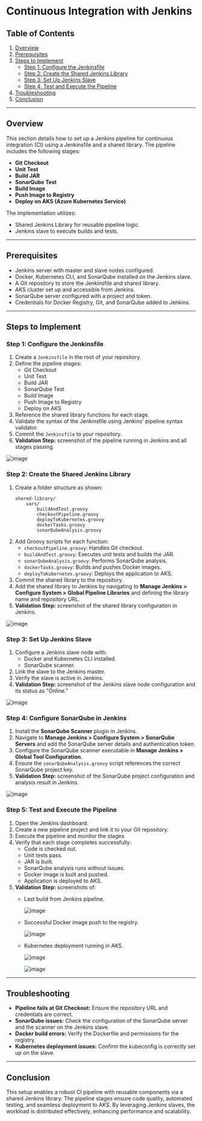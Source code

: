 # Continuous Integration with Jenkins

## Table of Contents
1. [Overview](#overview)
2. [Prerequisites](#prerequisites)
3. [Steps to Implement](#steps-to-implement)
    - [Step 1: Configure the Jenkinsfile](#step-1-configure-the-jenkinsfile)
    - [Step 2: Create the Shared Jenkins Library](#step-2-create-the-shared-jenkins-library)
    - [Step 3: Set Up Jenkins Slave](#step-3-set-up-jenkins-slave)
    - [Step 4: Test and Execute the Pipeline](#step-4-test-and-execute-the-pipeline)
4. [Troubleshooting](#troubleshooting)
5. [Conclusion](#conclusion)

---

## Overview
This section details how to set up a Jenkins pipeline for continuous integration (CI) using a Jenkinsfile and a shared library. The pipeline includes the following stages:
- **Git Checkout**
- **Unit Test**
- **Build JAR**
- **SonarQube Test**
- **Build Image**
- **Push Image to Registry**
- **Deploy on AKS (Azure Kubernetes Service)**

The implementation utilizes:
- Shared Jenkins Library for reusable pipeline logic.
- Jenkins slave to execute builds and tests.

---

## Prerequisites
- Jenkins server with master and slave nodes configured.
- Docker, Kubernetes CLI, and SonarQube installed on the Jenkins slave.
- A Git repository to store the Jenkinsfile and shared library.
- AKS cluster set up and accessible from Jenkins.
- SonarQube server configured with a project and token.
- Credentials for Docker Registry, Git, and SonarQube added to Jenkins.

---

## Steps to Implement

### Step 1: Configure the Jenkinsfile
1. Create a `Jenkinsfile` in the root of your repository.
2. Define the pipeline stages:
   - Git Checkout
   - Unit Test
   - Build JAR
   - SonarQube Test
   - Build Image
   - Push Image to Registry
   - Deploy on AKS
3. Reference the shared library functions for each stage.
4. Validate the syntax of the Jenkinsfile using Jenkins' pipeline syntax validator.
5. Commit the `Jenkinsfile` to your repository.
6. **Validation Step:** screenshot of the pipeline running in Jenkins and all stages passing.


![image](https://github.com/user-attachments/assets/2307b055-7025-47b6-a97d-90b63f968ee2)

### Step 2: Create the Shared Jenkins Library
1. Create a folder structure as shown:
   ```
   shared-library/
       vars/
           buildAndTest.groovy
           checkoutPipeline.groovy
           deployToKubernetes.groovy
           dockerTasks.groovy
           sonarQubeAnalysis.groovy
   ```
2. Add Groovy scripts for each function:
   - `checkoutPipeline.groovy`: Handles Git checkout.
   - `buildAndTest.groovy`: Executes unit tests and builds the JAR.
   - `sonarQubeAnalysis.groovy`: Performs SonarQube analysis.
   - `dockerTasks.groovy`: Builds and pushes Docker images.
   - `deployToKubernetes.groovy`: Deploys the application to AKS.
3. Commit the shared library to the repository.
4. Add the shared library to Jenkins by navigating to **Manage Jenkins > Configure System > Global Pipeline Libraries** and defining the library name and repository URL.
5. **Validation Step:**  screenshot of the shared library configuration in Jenkins.

   
![image](https://github.com/user-attachments/assets/b54a633a-a462-4dc7-add1-6ff84092f01b)

### Step 3: Set Up Jenkins Slave
1. Configure a Jenkins slave node with:
   - Docker and Kubernetes CLI installed.
   - SonarQube scanner.
2. Link the slave to the Jenkins master.
3. Verify the slave is active in Jenkins.
4. **Validation Step:** screenshot of the Jenkins slave node configuration and its status as "Online."

   
![image](https://github.com/user-attachments/assets/00f37b3b-767c-4c21-b6c9-1ff931636903)

### Step 4: Configure SonarQube in Jenkins
1. Install the **SonarQube Scanner** plugin in Jenkins.
2. Navigate to **Manage Jenkins > Configure System > SonarQube Servers** and add the SonarQube server details and authentication token.
3. Configure the SonarQube scanner executable in **Manage Jenkins > Global Tool Configuration.**
4. Ensure the `sonarQubeAnalysis.groovy` script references the correct SonarQube project key.
5. **Validation Step:** screenshot of the SonarQube project configuration and analysis result in Jenkins.

   
![image](https://github.com/user-attachments/assets/1ba38b7d-3b84-48af-8024-fd253b746a28)


### Step 5: Test and Execute the Pipeline
1. Open the Jenkins dashboard.
2. Create a new pipeline project and link it to your Git repository.
3. Execute the pipeline and monitor the stages.
4. Verify that each stage completes successfully:
   - Code is checked out.
   - Unit tests pass.
   - JAR is built.
   - SonarQube analysis runs without issues.
   - Docker image is built and pushed.
   - Application is deployed to AKS.
5. **Validation Step:**  screenshots of:
   - Last build from Jenkins pipeline.

   
     ![image](https://github.com/user-attachments/assets/ccf25956-1e3d-4e9b-9e6a-413b01c3a033)

     
   - Successful Docker image push to the registry.
  
     
     ![image](https://github.com/user-attachments/assets/e423e435-12b6-47ab-97c1-91fbd27053c1)

     
   - Kubernetes deployment running in AKS.
  
     
     ![image](https://github.com/user-attachments/assets/61c46a3c-8e3c-43f9-9de1-cee4a45d1573)
  
     
     ![image](https://github.com/user-attachments/assets/3466fdad-c3db-44de-b4d8-c005a4670254)

     

---

## Troubleshooting
- **Pipeline fails at Git Checkout:** Ensure the repository URL and credentials are correct.
- **SonarQube issues:** Check the configuration of the SonarQube server and the scanner on the Jenkins slave.
- **Docker build errors:** Verify the Dockerfile and permissions for the registry.
- **Kubernetes deployment issues:** Confirm the kubeconfig is correctly set up on the slave.

---

## Conclusion
This setup enables a robust CI pipeline with reusable components via a shared Jenkins library. The pipeline stages ensure code quality, automated testing, and seamless deployment to AKS. By leveraging Jenkins slaves, the workload is distributed effectively, enhancing performance and scalability.
